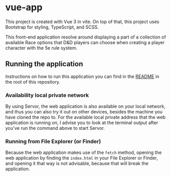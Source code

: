 # vue-app

This project is created with Vue 3 in vite. On top of that, this project uses Bootstrap for styling, TypeScript, and SCSS.

This front-end application resolve around displaying a part of a collection of available Race options that D&D players
can choose when creating a player character with the 5e rule system.

## Running the application

Instructions on how to run this application you can find in the [README](../../README.md) in the root of this repository.

### Availability local private network

By using Servor, the web application is also available on your local network, and thus you can also try it out on other
devices, besides the machine you have cloned the repo to. For the available local private address that the web application
is running on, I advise you to look at the terminal output after you've run the command above to start Servor.

### Running from File Explorer (or Finder)

Because the web application makes use of the `fetch` method, opening the web application by finding the `index.html`
in your File Explorer or Finder, and opening it that way is not advisable, because that will break the application.
